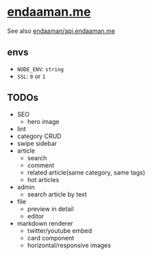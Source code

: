 # [endaaman.me](https://endaaman.me)

See also [endaaman/api.endaaman.me](https://github.com/endaaman/api.endaaman.me)

## envs

- `NODE_ENV`: `string`
- `SSL`: `0` or `1`

## TODOs

- SEO
  - hero image
- lint
- category CRUD
- swipe sidebar
- article
  - search
  - comment
  - related article(same category, same tags)
  - hot articles
- admin
  - search article by text
- file
  - preview in detail
  - editor
- markdown renderer
  - twitter/youtube embed
  - card component
  - horizontal/responsive images
